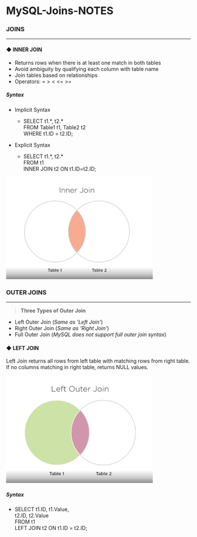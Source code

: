 
# MySQL-Joins-NOTES

### JOINS
***
#### ◆ INNER JOIN

- Returns rows when there is at least one match in both tables
- Avoid ambiguity by qualifying each column with table name
- Join tables based on relationships
- Operators: = > < <= >=

##### **Syntax** 

- Implicit Syntax
  - SELECT t1.*, t2.\* <br>
   FROM Table1 t1, Table2 t2 <br>
   WHERE t1.ID = t2.ID;

- Explicit Syntax
  - SELECT t1.*, t2.\* <br>
   FROM t1 <br>
   INNER JOIN t2 ON t1.ID=t2.ID;

<img src=images/Inner_Join.PNG width=400/img>

###  OUTER JOINS

***

> **Three Types of Outer Join** <br>

- Left Outer Join (*Same as 'Left Join'*)
- Right Outer Join (*Same as 'Right Join'*)
- Full Outer Join (*MySQL does not support full outer join syntax*) <br>

#### ◆ LEFT JOIN

Left Join returns all rows from left table with matching rows from 
right table. If no columns matching in right table, returns NULL
values. <br>

<img src=images/Left_Join.PNG width=400/img>

##### **Syntax**

- SELECT t1.ID, t1.Value, <br>
         t2.ID, t2.Value <br>
  FROM t1 <br>
  LEFT JOIN t2 ON t1.ID = t2.ID;































